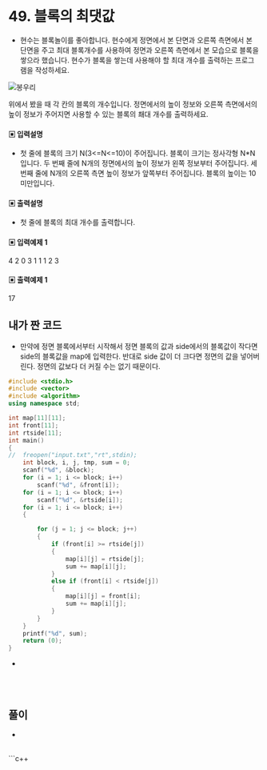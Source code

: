 # 49. 블록의 최댓값

* 현수는 블록놀이를 좋아합니다. 현수에게 정면에서 본 단면과 오른쪽 측면에서 본 단면을 주고 최대 블록개수를 사용하여 정면과 오른쪽 측면에서 본 모습으로 블록을 쌓으라 했습니다. 현수가 블록을 쌓는데 사용해야 할 최대 개수를 출력하는 프로그램을 작성하세요.


![봉우리](https://github.com/MinsoftK/c-Algorithm_Q/blob/master/img/49.png?raw=true)
<br/>

위에서 봤을 때 각 칸의 블록의 개수입니다. 정면에서의 높이 정보와 오른쪽 측면에서의 높이 정보가 주어지면 사용할 수 있는 블록의 쵀대 개수를 출력하세요.


#### ▣ 입력설명

* 첫 줄에 블록의 크기 N(3<=N<=10)이 주어집니다. 블록이 크기는 정사각형 N*N입니다.
두 번째 줄에 N개의 정면에서의 높이 정보가 왼쪽 정보부터 주어집니다.
세 번째 줄에 N개의 오른쪽 측면 높이 정보가 앞쪽부터 주어집니다.
블록의 높이는 10 미만입니다.




#### ▣ 출력설명

* 첫 줄에 블록의 최대 개수를 출력합니다.






#### ▣ 입력예제 1
4
2 0 3 1
1 1 2 3




#### ▣ 출력예제 1
17


## 내가 짠 코드
* 만약에 정면 블록에서부터 시작해서 정면 블록의 값과 side에서의 블록값이 작다면 side의 블록값을 map에 입력한다. 반대로 side 값이 더 크다면 정면의 값을 넣어버린다. 정면의 값보다 더 커질 수는 없기 때문이다.

```c++
#include <stdio.h>
#include <vector>
#include <algorithm>
using namespace std;

int map[11][11];
int front[11];
int rtside[11];
int main()
{
//	freopen("input.txt","rt",stdin);
	int block, i, j, tmp, sum = 0;
	scanf("%d", &block);
	for (i = 1; i <= block; i++)
		scanf("%d", &front[i]);
	for (i = 1; i <= block; i++)
		scanf("%d", &rtside[i]);
	for (i = 1; i <= block; i++)
	{

		for (j = 1; j <= block; j++)
		{
			if (front[i] >= rtside[j])
			{
				map[i][j] = rtside[j];	
				sum += map[i][j];
			}
			else if (front[i] < rtside[j])
			{
				map[i][j] = front[i];
				sum += map[i][j];
			}
		}
	}
	printf("%d", sum);
	return (0);
}

```
* 
<br><br> 

## 풀이
*  
<br/>
```c++


```
